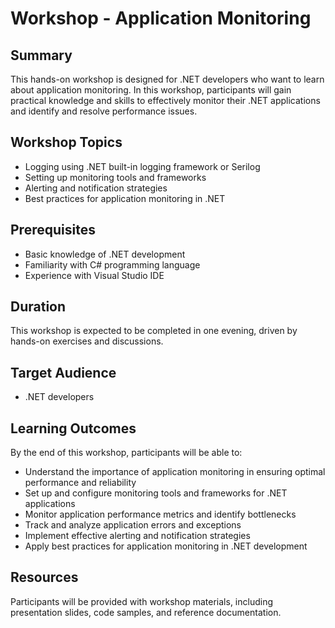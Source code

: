 # Workshop - Application Monitoring

## Summary
This hands-on workshop is designed for .NET developers who want to learn about application monitoring. In this workshop, participants will gain practical knowledge and skills to effectively monitor their .NET applications and identify and resolve performance issues.

## Workshop Topics
- Logging using .NET built-in logging framework or Serilog
- Setting up monitoring tools and frameworks
- Alerting and notification strategies
- Best practices for application monitoring in .NET

## Prerequisites
- Basic knowledge of .NET development
- Familiarity with C# programming language
- Experience with Visual Studio IDE

## Duration
This workshop is expected to be completed in one evening, driven by hands-on exercises and discussions.

## Target Audience
- .NET developers

## Learning Outcomes
By the end of this workshop, participants will be able to:
- Understand the importance of application monitoring in ensuring optimal performance and reliability
- Set up and configure monitoring tools and frameworks for .NET applications
- Monitor application performance metrics and identify bottlenecks
- Track and analyze application errors and exceptions
- Implement effective alerting and notification strategies
- Apply best practices for application monitoring in .NET development

## Resources
Participants will be provided with workshop materials, including presentation slides, code samples, and reference documentation.